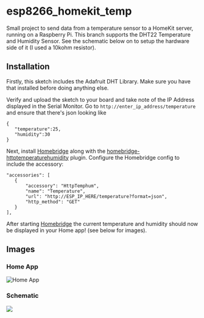 # esp8266_homekit_temp
Small project to send data from a temperature sensor to a HomeKit server, running on a Raspberry Pi. This branch supports the DHT22 Temperature and Humidity Sensor. See the schematic below on to setup the hardware side of it (I used a 10kohm resistor).

## Installation
Firstly, this sketch includes the Adafruit DHT Library. Make sure you have that installed before doing anything else.

Verify and upload the sketch to your board and take note of the IP Address displayed in the Serial Monitor. Go to `http://enter_ip_address/temperature` and ensure that there's json looking like 

```
{ 
   "temperature":25, 
   "humidity":30 
}
```

Next, install [Homebridge](https://github.com/nfarina/homebridge) along with the [homebridge-httptemperaturehumidity](https://www.npmjs.com/package/homebridge-httptemperaturehumidity) plugin. Configure the Homebridge config to include the accessory:

```
"accessories": [
   {
       "accessory": "HttpTemphum",
       "name": "Temperature",
       "url": "http://ESP_IP_HERE/temperature?format=json",
       "http_method": "GET"
   }
],
```

After starting [Homebridge](https://github.com/nfarina/homebridge) the current temperature and humidity should now be displayed in your Home app! (see below for images).

## Images
### Home App
![Home App](https://github.com/greenywd/esp8266_homekit_temp/blob/dht22/Home_screenshot.png?raw=true)

### Schematic
![](https://github.com/greenywd/esp8266_homekit_temp/blob/dht22/Hardware_config.png?raw=true)
